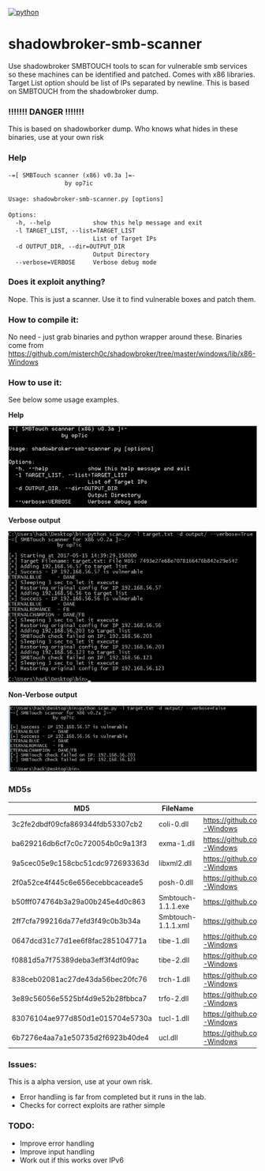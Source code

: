 [![python](https://img.shields.io/badge/python-2.7-blue.svg)](https://www.python.org/downloads/)

# shadowbroker-smb-scanner

Use shadowbroker SMBTOUCH tools to scan for vulnerable smb services so these machines can be identified and patched. Comes with x86 libraries. Target List option should be list of IPs separated by newline. This is based on SMBTOUCH from the shadowbroker dump.

### !!!!!!! DANGER !!!!!!!

This is based on shadowborker dump. Who knows what hides in these binaries, use at your own risk

### Help

```
-=[ SMBTouch scanner (x86) v0.3a ]=-
                by op7ic

Usage: shadowbroker-smb-scanner.py [options]

Options:
  -h, --help            show this help message and exit
  -l TARGET_LIST, --list=TARGET_LIST
                        List of Target IPs
  -d OUTPUT_DIR, --dir=OUTPUT_DIR
                        Output Directory
  --verbose=VERBOSE     Verbose debug mode
```
### Does it exploit anything? 

Nope. This is just a scanner. Use it to find vulnerable boxes and patch them. 

### How to compile it:

No need - just grab binaries and python wrapper around these. Binaries come from https://github.com/misterch0c/shadowbroker/tree/master/windows/lib/x86-Windows

### How to use it:

See below some usage examples.

**Help**

![Alt text](screenshots/help.png?raw=true "Help")

**Verbose output**

![Alt text](screenshots/Verbose-Output.png?raw=true "Verbose Output from the scanner")

**Non-Verbose output**

![Alt text](screenshots/Non-Verbose-Output.png?raw=true "Non-Verbose Output from the scanner")

### MD5s 

| MD5 | FileName | Source |
|----------------|--------|--------|
|3c2fe2dbdf09cfa869344fdb53307cb2|coli-0.dll|https://github.com/misterch0c/shadowbroker/tree/master/windows/lib/x86-Windows|
|ba629216db6cf7c0c720054b0c9a13f3|exma-1.dll|https://github.com/misterch0c/shadowbroker/tree/master/windows/lib/x86-Windows|
|9a5cec05e9c158cbc51cdc972693363d|libxml2.dll|https://github.com/misterch0c/shadowbroker/tree/master/windows/lib/x86-Windows|
|2f0a52ce4f445c6e656ecebbcaceade5|posh-0.dll|https://github.com/misterch0c/shadowbroker/tree/master/windows/lib/x86-Windows|
|b50fff074764b3a29a00b245e4d0c863|Smbtouch-1.1.1.exe|https://github.com/misterch0c/shadowbroker/tree/master/windows/touches|
|2ff7cfa799216da77efd3f49c0b3b34a|Smbtouch-1.1.1.xml|https://github.com/misterch0c/shadowbroker/tree/master/windows/touches|
|0647dcd31c77d1ee6f8fac285104771a|tibe-1.dll|https://github.com/misterch0c/shadowbroker/tree/master/windows/lib/x86-Windows|
|f0881d5a7f75389deba3eff3f4df09ac|tibe-2.dll|https://github.com/misterch0c/shadowbroker/tree/master/windows/lib/x86-Windows|
|838ceb02081ac27de43da56bec20fc76|trch-1.dll|https://github.com/misterch0c/shadowbroker/tree/master/windows/lib/x86-Windows|
|3e89c56056e5525bf4d9e52b28fbbca7|trfo-2.dll|https://github.com/misterch0c/shadowbroker/tree/master/windows/lib/x86-Windows|
|83076104ae977d850d1e015704e5730a|tucl-1.dll|https://github.com/misterch0c/shadowbroker/tree/master/windows/lib/x86-Windows|
|6b7276e4aa7a1e50735d2f6923b40de4|ucl.dll|https://github.com/misterch0c/shadowbroker/tree/master/windows/lib/x86-Windows|

### Issues:

This is a alpha version, use at your own risk.

* Error handling is far from completed but it runs in the lab.
* Checks for correct exploits are rather simple

### TODO:

* Improve error handling
* Improve input handling
* Work out if this works over IPv6 
